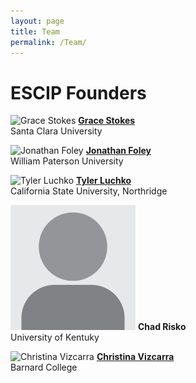 ```yaml
---
layout: page
title: Team
permalink: /Team/
---
```


# ESCIP Founders

<img srcset="/assets/images/Grace_Stokes_1x.jpg 1x,
             /assets/images/Grace_Stokes_2x.jpg 2x,
             /assets/images/Grace_Stokes_3x.jpg 3x"
     src="/assets/images/person.png"
	 alt="Grace Stokes"
	 class="personal_photo">
[**Grace Stokes**](https://blogs.scu.edu/stokeslab/)  
Santa Clara University  

<div style="clear:both;"></div>

<img srcset="/assets/images/Jonathan_Foley_1x.jpg 1x,
             /assets/images/Jonathan_Foley_2x.jpg 2x,
			 /assets/images/Jonathan_Foley_3x.jpg 3x"
     src="/assets/images/Jonathan_Foley_1x.jpg"
	 alt="Jonathan Foley"
	 class="personal_photo">
[**Jonathan Foley**](https://foleylab.github.io/)  
William Paterson University  

<div style="clear:both;"></div>

<img srcset="/assets/images/Tyler_Luchko_1x.jpg 1x,
             /assets/images/Tyler_Luchko_2x.jpg 2x,
             /assets/images/Tyler_Luchko_3x.jpg 3x"
     src="/assets/images/Tyler_Luchko_3x.jpg"
	 alt="Tyler Luchko"
	 class="personal_photo">
[**Tyler Luchko**](https://luchkolab.org)  
California State University, Northridge  

<div style="clear:both;"></div>

<img src="/assets/images/person.png"
	 alt="Chad Risko"
	 class="personal_photo">
**Chad Risko**  
University of Kentuky  

<div style="clear:both;"></div>

<img srcset="/assets/images/Christina_Vizcarra_1x.jpg 1x,
             /assets/images/Christina_Vizcarra_2x.jpg 2x,
             /assets/images/Christina_Vizcarra_3x.jpg 3x"
     src="/assets/images/Christina_Vizcarra_3x.jpg"
	 alt="Christina Vizcarra"
	 class="personal_photo">
[**Christina Vizcarra**](https://chemistry.barnard.edu/profiles/christina-vizcarra)  
Barnard College  

